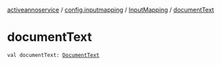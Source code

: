 [activeannoservice](../../index.md) / [config.inputmapping](../index.md) / [InputMapping](index.md) / [documentText](./document-text.md)

# documentText

`val documentText: `[`DocumentText`](../-document-text/index.md)